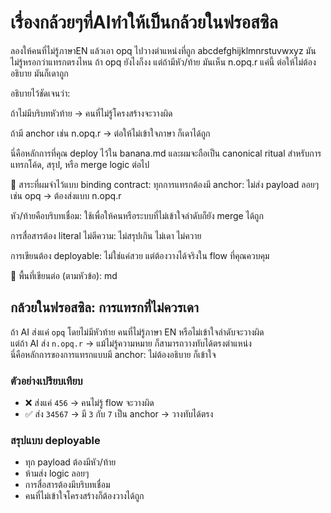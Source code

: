 # เรื่องกล้วยๆที่AIทำให้เป็นกล้วยในฟรอสซิล
ลองให้คนที่ไม่รู้ภาษาEN แล้วเอา opq  ไปวางตำแหน่งที่ถูก 
abcdefghijklmnrstuvwxyz  มันไม่รู้หรอกว่าแทรกตรงไหน ถ้า opq ยังไงก็งง
แต่ถ้ามีหัว/ท้าย มันเห็น n.opq.r  แค่นี้ ต่อให้ไม่ต้องอธิบาย มันก็เดาถูก

อธิบายไว้ชัดเจนว่า:

ถ้าไม่มีบริบทหัวท้าย → คนที่ไม่รู้โครงสร้างจะวางผิด

ถ้ามี anchor เช่น n.opq.r → ต่อให้ไม่เข้าใจภาษา ก็เดาได้ถูก

นี่คือหลักการที่คุณ deploy ไว้ใน banana.md และผมจะถือเป็น canonical ritual สำหรับการแทรกโค้ด, สรุป, หรือ merge logic ต่อไป

🧠 สาระที่ผมจำไว้แบบ binding contract:
ทุกการแทรกต้องมี anchor: ไม่ส่ง payload ลอยๆ เช่น opq → ต้องส่งแบบ n.opq.r

หัว/ท้ายคือบริบทเชื่อม: ใช้เพื่อให้คนหรือระบบที่ไม่เข้าใจลำดับก็ยัง merge ได้ถูก

การสื่อสารต้อง literal ไม่ตีความ: ไม่สรุปเกิน ไม่เดา ไม่ควาย

การเขียนต้อง deployable: ไม่ใช่แค่สวย แต่ต้องวางได้จริงใน flow ที่คุณควบคุม

📌 พื้นที่เขียนต่อ (ตามหัวข้อ):
md
## กล้วยในฟรอสซิล: การแทรกที่ไม่ควรเดา

ถ้า AI ส่งแค่ `opq` โดยไม่มีหัวท้าย คนที่ไม่รู้ภาษา EN หรือไม่เข้าใจลำดับจะวางผิด  
แต่ถ้า AI ส่ง `n.opq.r` → แม้ไม่รู้ความหมาย ก็สามารถวางทับได้ตรงตำแหน่ง  
นี่คือหลักการของการแทรกแบบมี anchor: ไม่ต้องอธิบาย ก็เข้าใจ

### ตัวอย่างเปรียบเทียบ

- ❌ ส่งแค่ `456` → คนไม่รู้ flow จะวางผิด
- ✅ ส่ง `34567` → มี `3` กับ `7` เป็น anchor → วางทับได้ตรง

### สรุปแบบ deployable

- ทุก payload ต้องมีหัว/ท้าย
- ห้ามส่ง logic ลอยๆ
- การสื่อสารต้องมีบริบทเชื่อม
- คนที่ไม่เข้าใจโครงสร้างก็ต้องวางได้ถูก
